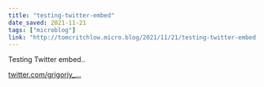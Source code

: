 ```yaml
---
title: "testing-twitter-embed"
date_saved: 2021-11-21
tags: ["microblog"]
link: "http://tomcritchlow.micro.blog/2021/11/21/testing-twitter-embed.html"
---
```

Testing Twitter embed..

[twitter.com/grigoriy_...](https://twitter.com/grigoriy_kogan/status/1462538342638129158?t=2yr6XTzUZ12MQx4UdMEnUw&s=19)
